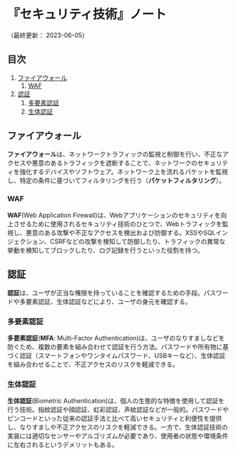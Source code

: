 # 『セキュリティ技術』ノート

（最終更新： 2023-06-05）


## 目次

1. [ファイアウォール](#ファイアウォール)
	1. [WAF](#waf)
1. [認証](#認証)
	1. [多要素認証](#多要素認証)
	1. [生体認証](#生体認証)


## ファイアウォール

**ファイアウォール**は、ネットワークトラフィックの監視と制御を行い、不正なアクセスや悪意のあるトラフィックを遮断することで、ネットワークのセキュリティを強化するデバイスやソフトウェア。ネットワーク上を流れるパケットを監視し、特定の条件に基づいてフィルタリングを行う（**パケットフィルタリング**）。

### WAF

**WAF**(Web Application Firewall)は、Webアプリケーションのセキュリティを向上させるために使用されるセキュリティ技術のひとつで、Webトラフィックを監視し、悪意のある攻撃や不正なアクセスを検出および防御する。XSSやSQLインジェクション、CSRFなどの攻撃を検知して防御したり、トラフィックの異常な挙動を検知してブロックしたり、ログ記録を行うといった役割を持つ。


## 認証

**認証**は、ユーザが正当な権限を持っていることを確認するための手段。パスワードや多要素認証、生体認証などにより、ユーザの身元を確認する。

### 多要素認証

**多要素認証**(**MFA**: Multi-Factor Authentication)は、ユーザのなりすましなどを防ぐため、複数の要素を組み合わせて認証を行う方法。パスワードや所有物に基づく認証（スマートフォンやワンタイムパスワード、USBキーなど）、生体認証を組み合わせることで、不正アクセスのリスクを軽減できる。

### 生体認証

**生体認証**(Biometric Authentication)は、個人の生態的な特徴を使用して認証を行う技術。指紋認証や顔認証、虹彩認証、声紋認証などが一般的。パスワードやピンコードといった従来の認証手法と比べて高いセキュリティと利便性を提供し、なりすましや不正アクセスのリスクを軽減できる。一方で、生体認証技術の実装には適切なセンサーやアルゴリズムが必要であり、使用者の状態や環境条件に左右されるというデメリットもある。
